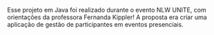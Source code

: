 Esse projeto em Java foi realizado durante o evento NLW UNITE, com orientações da professora Fernanda Kippler! A proposta era criar uma aplicação de gestão de participantes em eventos presenciais.
